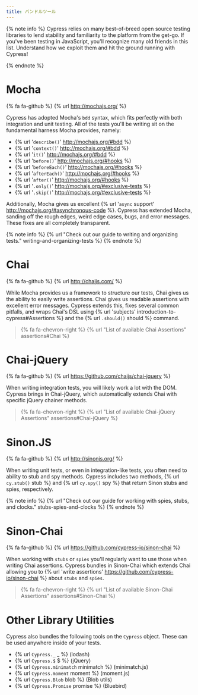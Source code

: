 ```yaml
---
title: バンドルツール
---
```


{% note info %}
Cypress relies on many best-of-breed open source testing libraries to lend stability and familiarity to the platform from the get-go. If you've been testing in JavaScript, you'll recognize many old friends in this list. Understand how we exploit them and hit the ground running with Cypress!

{% endnote %}

# Mocha

{% fa fa-github %} {% url http://mochajs.org/ %}

Cypress has adopted Mocha's `bdd` syntax, which fits perfectly with both integration and unit testing. All of the tests you'll be writing sit on the fundamental harness Mocha provides, namely:

- {% url '`describe()`' http://mochajs.org/#bdd %}
- {% url '`context()`' http://mochajs.org/#bdd %}
- {% url '`it()`' http://mochajs.org/#bdd %}
- {% url '`before()`' http://mochajs.org/#hooks %}
- {% url '`beforeEach()`' http://mochajs.org/#hooks %}
- {% url '`afterEach()`' http://mochajs.org/#hooks %}
- {% url '`after()`' http://mochajs.org/#hooks %}
- {% url '`.only()`' http://mochajs.org/#exclusive-tests %}
- {% url '`.skip()`' http://mochajs.org/#exclusive-tests %}

Additionally, Mocha gives us excellent {% url '`async` support' http://mochajs.org/#asynchronous-code %}. Cypress has extended Mocha, sanding off the rough edges, weird edge cases, bugs, and error messages. These fixes are all completely transparent.

{% note info %}
{% url "Check out our guide to writing and organizing tests." writing-and-organizing-tests %}
{% endnote %}

# Chai

{% fa fa-github %} {% url http://chaijs.com/ %}

While Mocha provides us a framework to structure our tests, Chai gives us the ability to easily write assertions. Chai gives us readable assertions with excellent error messages. Cypress extends this, fixes several common pitfalls, and wraps Chai's DSL using {% url 'subjects' introduction-to-cypress#Assertions %} and the {% url `.should()` should %} command.

> {% fa fa-chevron-right  %} {% url "List of available Chai Assertions" assertions#Chai %}

# Chai-jQuery

{% fa fa-github %} {% url https://github.com/chaijs/chai-jquery %}

When writing integration tests, you will likely work a lot with the DOM. Cypress brings in Chai-jQuery, which automatically extends Chai with specific jQuery chainer methods.

> {% fa fa-chevron-right  %} {% url "List of available Chai-jQuery Assertions" assertions#Chai-jQuery %}

# Sinon.JS

{% fa fa-github %} {% url http://sinonjs.org/ %}

When writing unit tests, or even in integration-like tests, you often need to ability to stub and spy methods. Cypress includes two methods, {% url `cy.stub()` stub %} and {% url `cy.spy()` spy %} that return Sinon stubs and spies, respectively.

{% note info %}
{% url "Check out our guide for working with spies, stubs, and clocks." stubs-spies-and-clocks %}
{% endnote %}

# Sinon-Chai

{% fa fa-github %} {% url https://github.com/cypress-io/sinon-chai %}

When working with `stubs` or `spies` you'll regularly want to use those when writing Chai assertions. Cypress bundles in Sinon-Chai which extends Chai allowing you to {% url 'write assertions' https://github.com/cypress-io/sinon-chai %} about `stubs` and `spies`.

> {% fa fa-chevron-right  %} {% url "List of available Sinon-Chai Assertions" assertions#Sinon-Chai %}

# Other Library Utilities

Cypress also bundles the following tools on the `Cypress` object. These can be used anywhere inside of your tests.

- {% url `Cypress._` _ %} (lodash)
- {% url `Cypress.$` $ %} (jQuery)
- {% url `Cypress.minimatch` minimatch %} (minimatch.js)
- {% url `Cypress.moment` moment %} (moment.js)
- {% url `Cypress.Blob` blob %} (Blob utils)
- {% url `Cypress.Promise` promise %} (Bluebird)
